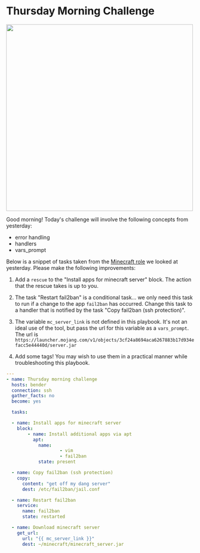 # Thursday Morning Challenge

<img src="https://geekflare.com/wp-content/uploads/2021/10/minecraft-hosting-vultr.png" width="500"/>



Good morning! Today's challenge will involve the following concepts from yesterday:

- error handling
- handlers
- vars_prompt

Below is a snippet of tasks taken from the [Minecraft role](https://galaxy.ansible.com/rzfeeser/ansible_role_minecraft) we looked at yesterday. Please make the following improvements:

1. Add a `rescue` to the "Install apps for minecraft server" block. The action that the rescue takes is up to you.

0. The task "Restart fail2ban" is a conditional task... we only need this task to run if a change to the app `fail2ban` has occurred. Change this task to a handler that is notified by the task "Copy fail2ban (ssh protection)".

0. The variable `mc_server_link` is not defined in this playbook. It's not an ideal use of the tool, but pass the url for this variable as a `vars_prompt`. The url is `https://launcher.mojang.com/v1/objects/3cf24a8694aca6267883b17d934efacc5e44440d/server.jar`

0. Add some tags! You may wish to use them in a practical manner while troubleshooting this playbook. 

```yaml
---
- name: Thursday morning challenge
  hosts: bender
  connection: ssh
  gather_facts: no
  become: yes

  tasks:

  - name: Install apps for minecraft server
    block:
        - name: Install additional apps via apt
          apt:
            name:
                    - vim
                    - fail2ban
            state: present

  - name: Copy fail2ban (ssh protection)
    copy:
      content: "get off my dang server"
      dest: /etc/fail2ban/jail.conf

  - name: Restart fail2ban
    service:
      name: fail2ban
      state: restarted

  - name: Download minecraft server
    get_url:
      url: "{{ mc_server_link }}"
      dest: ~/minecraft/minecraft_server.jar
```

<!--
### SOLUTION

```yaml
---
- name: Thursday morning challenge
  hosts: bender
  connection: ssh
  gather_facts: yes
  become: yes

  handlers:

  - name: Restart fail2ban
    service:
      name: fail2ban
      state: restarted

  vars_prompt:
  - name: mc_server_link
    prompt: "What is the URL to the latest minecraft server?"
    private: no
    default: https://launcher.mojang.com/v1/objects/3cf24a8694aca6267883b17d934efacc5e44440d/server.jar

    # not part of the challenge, but this is how to pass a second var from vars_prompt
  - name: user
    prompt: What is your name?
    private: no

  tasks:

  - debug:
      var: user

  - name: Install apps for minecraft server
    block:
        - name: Install additional apps via apt
          apt:
            name:
                    - vim
                    - fail2ban
            state: present

    rescue:
        - fail:
            msg: "Something went wrong when installing these packages!"

  - name: Copy fail2ban (ssh protection)
    copy:
      content: "get off my dang server"
      dest: /etc/fail2ban/jail.conf
    notify:
        - Restart fail2ban

  - name: Add a directory
    ansible.builtin.file:
      path: "/home/{{ ansible_user }}/minecraft"
      state: directory

  - name: Download minecraft server
    get_url:
      url: "{{ mc_server_link }}"
      dest: "/home/{{ ansible_user }}/minecraft/minecraft_server.jar"
```
-->
